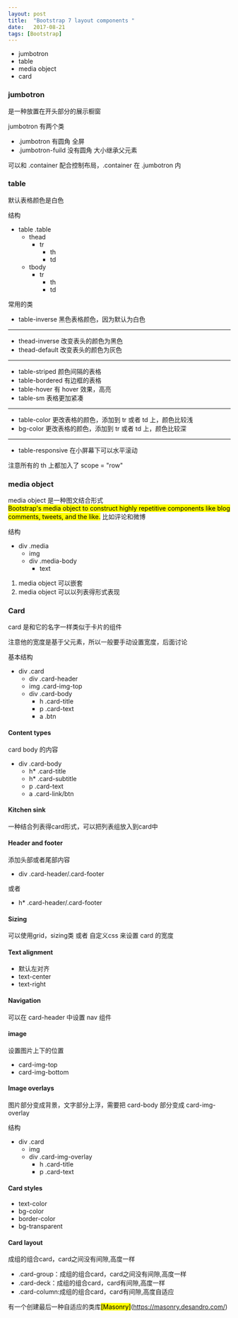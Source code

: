 ```yaml
---
layout: post
title:  "Bootstrap 7 layout components "
date:   2017-08-21
tags: [Bootstrap]
---
```

- jumbotron
- table
- media object
- card

### jumbotron

是一种放置在开头部分的展示橱窗  

jumbotron 有两个类
- .jumbotron 有圆角 全屏
- .jumbotron-fuild 没有圆角 大小继承父元素

可以和 .container 配合控制布局，.container 在 .jumbotron 内

### table

默认表格颜色是白色

结构

- table .table
  - thead
    - tr
      - th
      - td
  - tbody
    - tr
      - th
      - td

常用的类

- table-inverse 黑色表格颜色，因为默认为白色

---

- thead-inverse 改变表头的颜色为黑色
- thead-default 改变表头的颜色为灰色

---

- table-striped 颜色间隔的表格
- table-bordered 有边框的表格
- table-hover 有 hover 效果，高亮
- table-sm 表格更加紧凑

---

- table-color 更改表格的颜色，添加到 tr 或者 td 上，颜色比较浅
- bg-color 更改表格的颜色，添加到 tr 或者 td 上，颜色比较深

---

- table-responsive 在小屏幕下可以水平滚动

注意所有的 th 上都加入了 scope = "row"

### media object

media object 是一种图文结合形式  
<mark>Bootstrap's media object to construct highly repetitive components like blog comments, tweets, and the like.</mark>
比如评论和微博

结构

- div .media
  - img
  - div .media-body
    - text

1. media object 可以嵌套
2. media object 可以以列表得形式表现

### Card

card 是和它的名字一样类似于卡片的组件

注意他的宽度是基于父元素，所以一般要手动设置宽度，后面讨论

基本结构

- div .card
  - div .card-header
  - img .card-img-top
  - div .card-body
    - h .card-title
    - p .card-text
    - a .btn

#### Content types

card body 的内容

- div .card-body
  - h* .card-title
  - h* .card-subtitle
  - p .card-text
  - a .card-link/btn

#### Kitchen sink

一种结合列表得card形式，可以把列表组放入到card中

#### Header and footer

添加头部或者尾部内容

- div .card-header/.card-footer

或者

- h* .card-header/.card-footer

#### Sizing

可以使用grid，sizing类 或者 自定义css 来设置 card 的宽度

#### Text alignment

- 默认左对齐
- text-center
- text-right

#### Navigation

可以在 card-header 中设置 nav 组件

#### image

设置图片上下的位置

- card-img-top
- card-img-bottom

#### Image overlays

图片部分变成背景，文字部分上浮，需要把 card-body 部分变成 card-img-overlay

结构

- div .card
  - img
  - div .card-img-overlay
    - h .card-title
    - p .card-text

#### Card styles

- text-color
- bg-color
- border-color
- bg-transparent

#### Card layout

成组的组合card，card之间没有间隙,高度一样

- .card-group：成组的组合card，card之间没有间隙,高度一样
- .card-deck：成组的组合card，card有间隙,高度一样
- .card-column:成组的组合card，card有间隙,高度自适应

有一个创建最后一种自适应的类库<mark>[Masonry]</mark>(https://masonry.desandro.com/)
